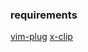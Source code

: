 ### requirements

[vim-plug](https://github.com/junegunn/vim-plug)
[x-clip](https://doc.ubuntu-fr.org/xclip)
